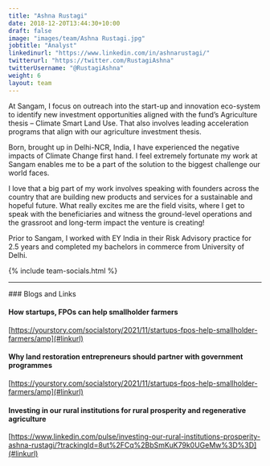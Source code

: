 ```yaml
---
title: "Ashna Rustagi"
date: 2018-12-20T13:44:30+10:00
draft: false
image: "images/team/Ashna Rustagi.jpg"
jobtitle: "Analyst"
linkedinurl: "https://www.linkedin.com/in/ashnarustagi/"
twitterurl: "https://twitter.com/RustagiAshna"
twitterUsername: "@RustagiAshna"
weight: 6
layout: team
---
```

At Sangam, I focus on outreach into the start-up and innovation eco-system to identify new investment opportunities aligned with the fund’s Agriculture thesis – Climate Smart Land Use. That also involves leading acceleration programs that align with our agriculture investment thesis. 

Born, brought up in Delhi-NCR, India, I have experienced the negative impacts of Climate Change first hand. I feel extremely fortunate my work at Sangam enables me to be a part of the solution to the biggest challenge our world faces.

I love that a big part of my work involves speaking with founders across the country that are building new products and services for a sustainable and hopeful future. What really excites me are the field visits, where I get to speak with the beneficiaries and witness the ground-level operations and the grassroot and long-term impact the venture is creating!

Prior to Sangam, I worked with EY India in their Risk Advisory practice for 2.5 years and completed my bachelors in commerce from University of Delhi.
 

{% include team-socials.html %}

<hr/>
### Blogs and Links

#### How startups, FPOs can help smallholder farmers
[https://yourstory.com/socialstory/2021/11/startups-fpos-help-smallholder-farmers/amp](#linkurl)

#### Why land restoration entrepreneurs should partner with government programmes
[https://yourstory.com/socialstory/2021/11/startups-fpos-help-smallholder-farmers/amp](#linkurl)

#### Investing in our rural institutions for rural prosperity and regenerative agriculture
[https://www.linkedin.com/pulse/investing-our-rural-institutions-prosperity-ashna-rustagi/?trackingId=8ut%2FCq%2BbSmKuK79k0UGeMw%3D%3D](#linkurl)
